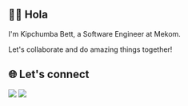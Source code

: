 ## 👋👋 Hola

I'm Kipchumba Bett, a Software Engineer at Mekom.

Let's collaborate and do amazing things together!


## 🌐 Let's connect

[![](https://img.shields.io/badge/LinkedIn-0077B5?style=flat-square&logo=linkedin&logoColor=white)](https://www.linkedin.com/in/kipchumba-c-bett-bb2906114/)
[![](https://img.shields.io/badge/Twitter-1DA1F2?style=flat-square&logo=twitter&logoColor=white)](https://twitter.com/corneliouzB)
